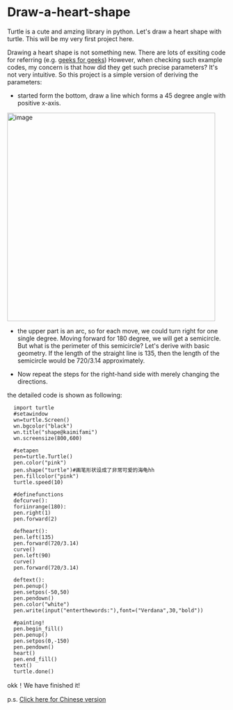 # Draw-a-heart-shape
Turtle is a cute and amzing library in python. Let's draw a heart shape with turtle. This will be my very first project here.

Drawing a heart shape is not something new. There are lots of exsiting code for referring (e.g. [geeks for geeks](https://www.geeksforgeeks.org/draw-heart-using-turtle-graphics-in-python)) However, when checking such example codes, my concern is that how did they get such precise parameters? It's not very intuitive. So this project is a simple version of deriving the parameters:

- started form the bottom, draw a line which forms a 45 degree angle with positive x-axis.
<img width="478" alt="image" src="https://user-images.githubusercontent.com/99280254/161413669-66cc52d7-b02f-445e-a16f-6a74f4a819d6.png">

- the upper part is an arc, so for each move, we could turn right for one single degree. Moving forward for 180 degree, we will get a semicircle. But what is the perimeter of this semicircle? Let's derive with basic geometry. If the length of the straight line is 135, then the length of the semicircle would be 720/3.14 approximately.

- Now repeat the steps for the right-hand side with merely changing the directions.

the detailed code is shown as following:

      import turtle
      #setawindow
      wn=turtle.Screen()
      wn.bgcolor("black")
      wn.title("shape@kaimifami")
      wn.screensize(800,600)

      #setapen
      pen=turtle.Turtle()
      pen.color("pink")
      pen.shape("turtle")#画笔形状设成了非常可爱的海龟hh
      pen.fillcolor("pink")
      turtle.speed(10)

      #definefunctions
      defcurve():
      foriinrange(180):
      pen.right(1)
      pen.forward(2)

      defheart():
      pen.left(135)
      pen.forward(720/3.14)
      curve()
      pen.left(90)
      curve()
      pen.forward(720/3.14)

      deftext():
      pen.penup()
      pen.setpos(-50,50)
      pen.pendown()
      pen.color("white")
      pen.write(input("enterthewords:"),font=("Verdana",30,"bold"))

      #painting!
      pen.begin_fill()
      pen.penup()
      pen.setpos(0,-150)
      pen.pendown()
      heart()
      pen.end_fill()
      text()
      turtle.done()

okk！We have finished it!

p.s.
[Click here for Chinese version](https://mp.weixin.qq.com/s/LvtHLaN31_LEnBhbL5tA1g)
